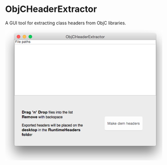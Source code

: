 # ObjCHeaderExtractor
A GUI tool for extracting class headers from ObjC libraries.

![Header Extractor](https://raw.githubusercontent.com/zolomatok/ObjCHeaderExtractor/1e711b07b56a6f9320cc2c5397f83bc38ea37be2/ObjCHeaderExtractor/screenshot.png)
